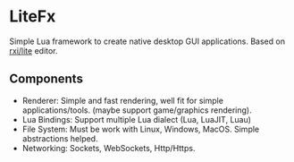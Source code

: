# LiteFx
Simple Lua framework to create native desktop GUI applications. Based on [rxi/lite](https://github.com/rxi/lite) editor.


## Components
- Renderer: Simple and fast rendering, well fit for simple applications/tools. (maybe support game/graphics rendering).
- Lua Bindings: Support multiple Lua dialect (Lua, LuaJIT, Luau)
- File System: Must be work with Linux, Windows, MacOS. Simple abstractions helped.
- Networking: Sockets, WebSockets, Http/Https.
